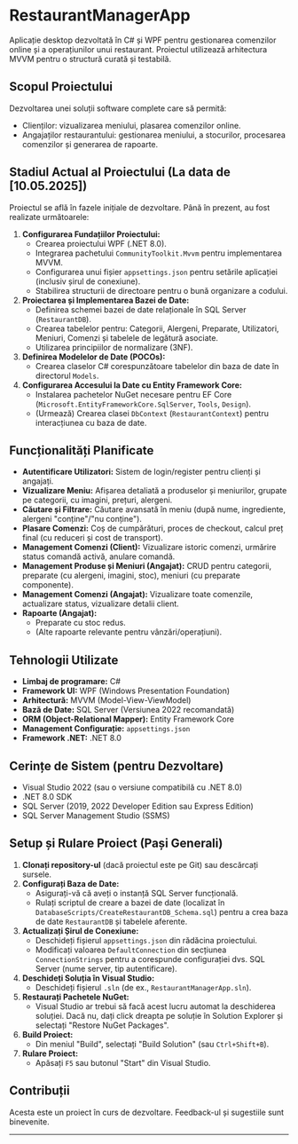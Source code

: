 # RestaurantManagerApp

Aplicație desktop dezvoltată în C# și WPF pentru gestionarea comenzilor online și a operațiunilor unui restaurant. Proiectul utilizează arhitectura MVVM pentru o structură curată și testabilă.

## Scopul Proiectului

Dezvoltarea unei soluții software complete care să permită:
*   Clienților: vizualizarea meniului, plasarea comenzilor online.
*   Angajaților restaurantului: gestionarea meniului, a stocurilor, procesarea comenzilor și generarea de rapoarte.

## Stadiul Actual al Proiectului (La data de [10.05.2025])

Proiectul se află în fazele inițiale de dezvoltare. Până în prezent, au fost realizate următoarele:

1.  **Configurarea Fundațiilor Proiectului:**
    *   Crearea proiectului WPF (.NET 8.0).
    *   Integrarea pachetului `CommunityToolkit.Mvvm` pentru implementarea MVVM.
    *   Configurarea unui fișier `appsettings.json` pentru setările aplicației (inclusiv șirul de conexiune).
    *   Stabilirea structurii de directoare pentru o bună organizare a codului.
2.  **Proiectarea și Implementarea Bazei de Date:**
    *   Definirea schemei bazei de date relaționale în SQL Server (`RestaurantDB`).
    *   Crearea tabelelor pentru: Categorii, Alergeni, Preparate, Utilizatori, Meniuri, Comenzi și tabelele de legătură asociate.
    *   Utilizarea principiilor de normalizare (3NF).
3.  **Definirea Modelelor de Date (POCOs):**
    *   Crearea claselor C# corespunzătoare tabelelor din baza de date în directorul `Models`.
4.  **Configurarea Accesului la Date cu Entity Framework Core:**
    *   Instalarea pachetelor NuGet necesare pentru EF Core (`Microsoft.EntityFrameworkCore.SqlServer`, `Tools`, `Design`).
    *   (Urmează) Crearea clasei `DbContext` (`RestaurantContext`) pentru interacțiunea cu baza de date.

## Funcționalități Planificate

*   **Autentificare Utilizatori:** Sistem de login/register pentru clienți și angajați.
*   **Vizualizare Meniu:** Afișarea detaliată a produselor și meniurilor, grupate pe categorii, cu imagini, prețuri, alergeni.
*   **Căutare și Filtrare:** Căutare avansată în meniu (după nume, ingrediente, alergeni "conține"/"nu conține").
*   **Plasare Comenzi:** Coș de cumpărături, proces de checkout, calcul preț final (cu reduceri și cost de transport).
*   **Management Comenzi (Client):** Vizualizare istoric comenzi, urmărire status comandă activă, anulare comandă.
*   **Management Produse și Meniuri (Angajat):** CRUD pentru categorii, preparate (cu alergeni, imagini, stoc), meniuri (cu preparate componente).
*   **Management Comenzi (Angajat):** Vizualizare toate comenzile, actualizare status, vizualizare detalii client.
*   **Rapoarte (Angajat):**
    *   Preparate cu stoc redus.
    *   (Alte rapoarte relevante pentru vânzări/operațiuni).

## Tehnologii Utilizate

*   **Limbaj de programare:** C#
*   **Framework UI:** WPF (Windows Presentation Foundation)
*   **Arhitectură:** MVVM (Model-View-ViewModel)
*   **Bază de Date:** SQL Server (Versiunea 2022 recomandată)
*   **ORM (Object-Relational Mapper):** Entity Framework Core
*   **Management Configurație:** `appsettings.json`
*   **Framework .NET:** .NET 8.0

## Cerințe de Sistem (pentru Dezvoltare)

*   Visual Studio 2022 (sau o versiune compatibilă cu .NET 8.0)
*   .NET 8.0 SDK
*   SQL Server (2019, 2022 Developer Edition sau Express Edition)
*   SQL Server Management Studio (SSMS)

## Setup și Rulare Proiect (Pași Generali)

1.  **Clonați repository-ul** (dacă proiectul este pe Git) sau descărcați sursele.
2.  **Configurați Baza de Date:**
    *   Asigurați-vă că aveți o instanță SQL Server funcțională.
    *   Rulați scriptul de creare a bazei de date (localizat în `DatabaseScripts/CreateRestaurantDB_Schema.sql`) pentru a crea baza de date `RestaurantDB` și tabelele aferente.
3.  **Actualizați Șirul de Conexiune:**
    *   Deschideți fișierul `appsettings.json` din rădăcina proiectului.
    *   Modificați valoarea `DefaultConnection` din secțiunea `ConnectionStrings` pentru a corespunde configurației dvs. SQL Server (nume server, tip autentificare).
4.  **Deschideți Soluția în Visual Studio:**
    *   Deschideți fișierul `.sln` (de ex., `RestaurantManagerApp.sln`).
5.  **Restaurați Pachetele NuGet:**
    *   Visual Studio ar trebui să facă acest lucru automat la deschiderea soluției. Dacă nu, dați click dreapta pe soluție în Solution Explorer și selectați "Restore NuGet Packages".
6.  **Build Proiect:**
    *   Din meniul "Build", selectați "Build Solution" (sau `Ctrl+Shift+B`).
7.  **Rulare Proiect:**
    *   Apăsați `F5` sau butonul "Start" din Visual Studio.

## Contribuții

Acesta este un proiect în curs de dezvoltare. Feedback-ul și sugestiile sunt binevenite.

---
